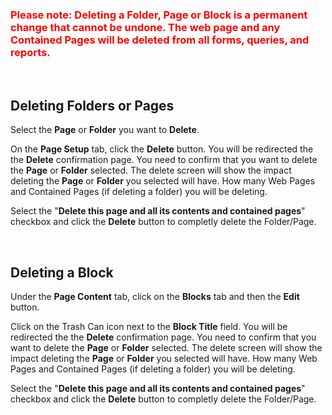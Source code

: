 ### <span style="color:red">Please note:  Deleting a Folder, Page or Block is a permanent change that cannot be undone. The web page and any Contained Pages will be deleted from all forms, queries, and reports.</span>
<br>

## Deleting Folders or Pages
Select the **Page** or **Folder** you want to **Delete**.

On the **Page Setup** tab, click the **Delete** button. You will be redirected the the **Delete** confirmation page.  You need to confirm that you want to delete the **Page** or **Folder** selected. The delete screen will show the impact deleting the **Page** or **Folder** you selected will have. How many Web Pages and Contained Pages (if deleting a folder) you will be deleting. 

Select the "**Delete this page and all its contents and contained pages**" checkbox and click the **Delete** button to completly delete the Folder/Page.

<br>

## Deleting a Block
Under the **Page Content** tab, click on the **Blocks** tab and then the **Edit** button.

Click on the Trash Can icon <i class="fas fa-trash-alt"></i> next to the **Block Title** field. You will be redirected the the **Delete** confirmation page.  You need to confirm that you want to delete the **Page** or **Folder** selected. The delete screen will show the impact deleting the **Page** or **Folder** you selected will have. How many Web Pages and Contained Pages (if deleting a folder) you will be deleting. 

Select the "**Delete this page and all its contents and contained pages**" checkbox and click the **Delete** button to completly delete the Folder/Page.